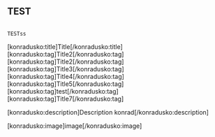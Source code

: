 
## TEST

```

TESTss

```

[konradusko:title]Title[/konradusko:title]
[konradusko:tag]Title2[/konradusko:tag]
[konradusko:tag]Title2[/konradusko:tag]
[konradusko:tag]Title3[/konradusko:tag]
[konradusko:tag]Title4[/konradusko:tag]
[konradusko:tag]Title5[/konradusko:tag]
[konradusko:tag]test[/konradusko:tag]
[konradusko:tag]Title7[/konradusko:tag]


[konradusko:description]Description konrad[/konradusko:description]

[konradusko:image]image[/konradusko:image]
